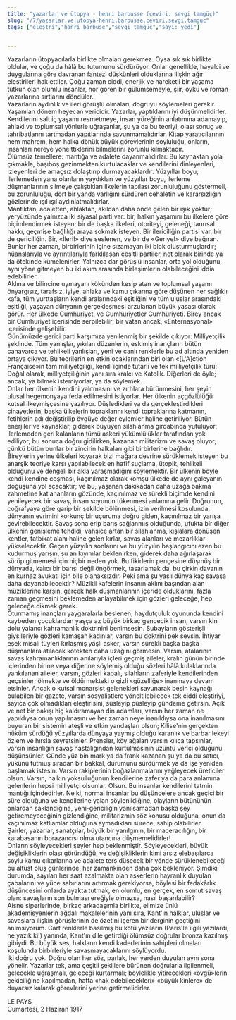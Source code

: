 ```yaml
---
title: "yazarlar ve ütopya - henri barbusse (çeviri: sevgi tamgüç)"
slug: "/7/yazarlar.ve.utopya-henri.barbusse.ceviri.sevgi.tamguc"
tags: ["eleştri","hanri barbuse","sevgi tamgüç","sayı: yedi"]


---
```

Yazarların ütopyacılarla birlikte olmaları gerekmez. Oysa sık sık
birlikte oldular, ve çoğu da hâlâ bu tutumunu sürdürüyor. Onlar
genellikle, hayalci ve duygularına göre davranan fantezi düşkünleri
olduklarına ilişkin ağır eleştirileri hak ettiler. Çoğu zaman ciddi,
enerjik ve hareketli bir yaşama tutkun olan olumlu insanlar, hor gören
bir gülümsemeyle, şiir, öykü ve roman yazarlarına sırtlarını döndüler.\
Yazarların aydınlık ve ileri görüşlü olmaları, doğruyu söylemeleri
gerekir.\
Yaşanılan dönem heyecan vericidir. Yazarlar, yaptıklarını iyi
düşünmelidirler. Kendilerini salt iç yaşamı resmetmeye, insan yüreğinin
anlatımına adamayıp, ahlaki ve toplumsal yönlerle uğraşanlar, şu ya da
bu teoriyi, olası sonuç ve tahribatlarını tartmadan yapıtlarında
savunmamalıdırlar. Kitap yaratıcılarının hem mahrem, hem halka dönük
büyük görevlerinin soyluluğu, onların, insanları nereye yönelttiklerini
bilmelerini zorunlu kılmaktadır.\
Ölümsüz temellere: mantığa ve adalete dayanmalıdırlar. Bu kaynaktan yola
çıkmakla, başıboş gezinmekten kurtulacaklar ve kendilerini dinleyenleri,
izleyenleri de amaçsız dolaştırıp durmayacaklardır. Yüzyıllar boyu,
ilerlemeden yana olanların yaydıkları ve yüzyıllar boyu, ilerleme
düşmanlarının silmeye çalıştıkları ilkelerin tapılası zorunluluğunu
göstermeli, bu zorunluluğu, dört bir yanda varlığını sürdüren cehaletin
ve kararsızlığın gözlerinde ışıl ışıl aydınlatmalıdırlar.\
Mantıktan, adaletten, ahlaktan, akıldan daha önde gelen bir ışık yoktur;
yeryüzünde yalnızca iki siyasal parti var: bir, halkın yaşamını bu
ilkelere göre biçimlendirmek isteyen; bir de başka ilkeleri, otoriteyi,
geleneği, tanrısal hakkı, geçmişe bağlılığı araya sokmak isteyen. Bir
ilericiliğin partisi var, bir de gericiliğin. Bir, «İleri!» diye
seslenen, ve bir de «Geriye!» diye bağıran. Bunlar her zaman,
birbirlerinin içine sızamayan iki blok oluşturmuşlardır; nüanslarıyla ve
ayrıntılarıyla farklılaşan çeşitli partiler, net olarak birinde ya da
ötekinde kümelenirler. Yalnızca dar görüşlü insanlar, orta yol olduğunu,
aynı yöne gitmeyen bu iki akım arasında birleşimlerin olabileceğini
iddia edebilirler.\
Aklına ve bilincine uymayanı kökünden kesip atan ve toplumsal yaşamı
önyargısız, tarafsız, iyiye, ahlaka ve kamu çıkarına göre düşünen her
sağlıklı kafa, tüm yurttaşların kendi aralarındaki eşitliğini ve tüm
uluslar arasındaki eşitliği, yaşayan dünyanın gerçekleşmesi arzulanan
büyük yasası olarak görür. Her ülkede Cumhuriyet, ve Cumhuriyetler
Cumhuriyeti. Birey ancak bir Cumhuriyet içerisinde serpilebilir; bir
vatan ancak, «Enternasyonal» içerisinde gelişebilir.\
Günümüzde gerici parti karşımıza yenilenmiş bir şekilde çıkıyor:
Milliyetçilik şeklinde. Tüm yanlışlar, yıkılan düzenlerin, eskimiş
inançların bütün canavarca ve tehlikeli yanlışları, yeni ve canlı
renklerle bu ad altında yeniden ortaya çıkıyor. Bu teorilerin en etkin
ocaklarından biri olan «[L'A]ction Française»in tam
milliyetçiliği, kendi içinde tutarlı ve tek milliyetçilik türü: Doğal
olarak, milliyetçiliğinin yanı sıra kralcı ve Katolik. Diğerleri de
öyle; ancak, ya bilmek istemiyorlar, ya da söylemek.\
Onlar her ülkenin kendini yalıtmasını ve zırhlara bürünmesini, her şeyin
ulusal hegemonyaya feda edilmesini istiyorlar. Her ülkenin açgözlülüğü
kutsal ilkeymişçesine yazılıyor. Düşledikleri ya da gerçekleştirdikleri
cinayetlerin, başka ülkelerin topraklarını kendi topraklarına katmanın,
fetihlerin adı değiştirilip övgüye değer eylemler haline getiriliyor.
Bütün enerjiler ve kaynaklar, giderek büyüyen silahlanma girdabında
yutuluyor; ilerlemeden geri kalanların tümü askeri yükümlülükler
tarafından yok ediliyor; bu sonuca doğru gidilirken, kazanan militarizm
ve savaş oluyor; çünkü bütün bunlar bir zincirin halkaları gibi
birbirlerine bağlıdır.\
Bireylerin yerine ülkeleri koyarak bizi mağara devrine sürüklemek
isteyen bu anarşik teoriye karşı yapılabilecek en hafif suçlama, ütopik,
tehlikeli olduğunu ve dengeli bir akla yaraşmadığını söylemektir. Bir
ülkenin böyle kendi kendine coşması, kaçınılmaz olarak komşu ülkede de
aynı galeyanın doğuşuna yol açacaktır; ve bu, yaşanan dakikadan daha
uzağa bakma zahmetine katlananların gözünde, kaçınılmaz ve sürekli
biçimde kendini yenileyecek bir savaş, insan soyunun tükenmesi anlamına
gelir. Doğrunun, coğrafyaya göre garip bir şekilde bölünmesi, izin
verilmesi koşulunda, dünyanın evrimini korkunç bir uçuruma doğru giden,
kaçınılmaz bir yarışa çevirebilecektir. Savaş sona erip barış sağlanmış
olduğunda, ufukta bir diğer ülkenin genişleme tehdidi, vahşice artan bir
silahlanma, kışlalara dönüşen kentler, tatbikat alanı haline gelen
kırlar, savaş alanları ve mezarlıklar yükselecektir. Geçen yüzyılın
sonlarını ve bu yüzyılın başlangıcını ezen bu kudurmuş yarışın, şu an
kıyımlar beklenirken, giderek daha ağırlaşarak sürüp gitmemesi için
hiçbir neden yok. Bu fikirlerin pençesine düşmüş bir dünyada, kalıcı bir
barışı değil öngörmek, tasarlamak da, bu çirkin davanın en kurnaz
avukatı için bile olanaksızdır. Peki ama şu yaşlı dünya kaç savaşa daha
dayanabilecektir? Müzikli kafelerin insanın aklını başından alan
müziklerine karşın, gerçek halk düşmanlarının içeride olduklarını, fazla
zaman geçmesini beklemeden anlayabilmek için gözleri geleceğe, hep
geleceğe dikmek gerek.\
Oturmamış inançları yaygaralarla beslenen, haydutçuluk oyununda kendini
kaybeden çocuklardan yaşça az büyük birkaç gencecik insan, varsın kin
dolu yalancı kahramanlık doktrinini benimsesin. Subayların gösterişli
giysileriyle gözleri kamaşan kadınlar, varsın bu doktrini pek sevsin.
İhtiyar eşek misali tüyleri kırlaşmış yaşlı asker, varsın sürekli başka
başka düşmanlara atılacak kötekten daha uzağını görmesin. Varsın,
atalarının savaş kahramanlıklarının anılarıyla içleri geçmiş aileler,
kralın günün birinde içlerinden birine veya diğerine söylemiş olduğu
sözleri hâlâ kulaklarında yankılanan aileler, varsın, gözleri kapalı,
silahların zaferiyle kendilerinden geçsinler; ölmekte ve öldürmekteki o
gizli «güzelliğe» inanmaya devam etsinler. Ancak o kutsal monarşist
gelenekleri savunarak besin kaynağı bulabilen bir gazete, varsın
sosyalistlere yöneltilebilecek tek ciddi eleştiriyi, sayıca çok
olmadıkları eleştirisini, süsleyip püsleyip gündeme getirsin. Açık ve
net bir bakışı hiç kaldıramayan din adamları, varsın her zaman ne
yapıldıysa onun yapılmasını ve her zaman neye inanıldıysa ona
inanılmasını buyuran bir sistemin ateşli ve etkin yandaşları olsun;
Kilise'nin gerçekten hüküm sürdüğü yüzyıllarda dünyaya yaymış olduğu
karanlık ve barbar lekeyi özlem ve hırsla seyretsinler. Prensler, köy
ağaları varsın kılıca tapsınlar, varsın insanlığın savaş hastalığından
kurtulmasının üzüntü verici olduğunu düşünsünler. Günde yüz bin mark ya
da frank kazanan şu ya da bu satıcı, yükünü tutmuş sıradan bir bakkal,
durumunu sürdürmek ya da işe yeniden başlamak istesin. Varsın
rakiplerinin boğazlanmalarını yeğleyecek üreticiler olsun. Varsın,
halkın yoksulluğunun kendilerine zafer ya da para anlamına gelenlerin
hepsi milliyetçi olsunlar. Olsun. Bu insanlar kendilerini tatmin mantığı
içindedirler. Ne ki, normal insanlar bu düşüncelere ancak geçici bir
süre olduğuna ve kendilerine yalan söylenildiğine, olayların bütününün
onlardan saklandığına, yeni-gericiliğin yanılsamadan başka şey
getiremeyeceğinin gizlendiğine, militarizmin söz konusu olduğuna, onun
da kaçınılmaz katliamlar olduğuna aymadıkları sürece, sahip
olabilirler.\
Şairler, yazarlar, sanatçılar, büyük bir yanılgının, bir maceracılığın,
bir karabasanın borazancısı olma utancına düşmemelidirler!\
Onların söyleyecekleri şeyler hep beklenmiştir. Söyleyecekleri, büyük
değişikliklerin olası göründüğü, ve değişikliklerin kimi arsız
elebaşılarca soylu kamu çıkarlarına ve adalete ters düşecek bir yönde
sürüklenebileceği bu altüst oluş günlerinde, her zamankinden daha çok
bekleniyor. Şimdiki durumda, sayıları her saat azalmakta olan askerlerin
hayranlık duyulan çabalarını ve yüce sabırlarını artırmak gerekiyorsa,
böylesi bir fedakârlık düşüncesini onlarda ayakta tutmak, en olumlu, en
gerçek, en somut savaş olan: savaşların son bulması ereğiyle olmazsa,
nasıl başarılabilir?\
Aisne siperlerinde, birkaç arkadaşımla birlikte, elimize ünlü
akademisyenlerin ağdalı makalelerinin yanı sıra, Kant'ın halklar,
uluslar ve savaşlara ilişkin görüşlerinin de özetini içeren bir derginin
geçtiğini anımsıyorum. Cart renklerle basılmış bu kötü yazıların
(Paris'le ilgili yazılardı, ne yazık ki!) yanında, Kant'ın dile
getirdiği ölümsüz doğrular bronza kazılmış gibiydi. Bu büyük ses,
halkların kendi kaderlerinin sahipleri olmaları koşulunda birbirleriyle
savaşmayacaklarını söylüyordu.\
İki doğru yok. Doğru olan her söz, parlak, her yerden duyulan aynı sona
yönelir. Yazarlar tek, ama çeşitli şekillere bürünen doğrularla
ilgilenmeli, gelecekle uğraşmalı, geleceği kurtarmalı; böylelikle
yitirecekleri «övgü»lerin çekiciliğine kapılmadan, hatta «hak
edebilecekleri» «büyük kinlere» de duyarsız kalarak görevlerini
yerine getirmelidirler.

LE PAYS\
Cumartesi, 2 Haziran 1917
